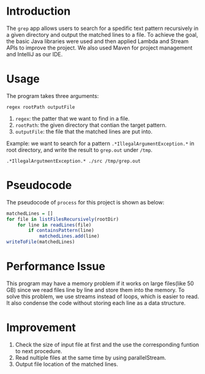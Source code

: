 # Introduction
The `grep` app allows users to search for a spedific text pattern recursively in a given directory and output the matched lines to a file. To achieve the goal, the basic Java libraries were used and then applied Lambda and Stream APIs to improve the project. We also used Maven for project management and IntelliJ as our IDE.

# Usage
The program takes three arguments:
```
regex rootPath outputFile
```
1. `regex`: the patter that we  want to find in a file.
2. `rootPath`: the given directory that contian the target pattern.
3. `outputFile`: the file that the matched lines are put into.

Example: we want to search for a pattern `.*IllegalArgumentException.*` in root directory, and write the result to `grep.out` under `/tmp`.

```
.*IllegalArgutmentException.* ./src /tmp/grep.out
```

# Pseudocode
The pseudocode of `process` for this project is shown as below:
```r
matchedLines = []
for file in listFilesRecursively(rootDir)
	for line in readLines(file)
		if containsPattern(line)
			matchedLines.add(line)
writeToFile(matchedLines)
```

# Performance Issue
This program may have a memory problem if it works on large files(like 50 GB) since we read files line by line and store them into the memory. To solve this problem,  we use streams instead of loops, which is easier to read. It also condense the code without storing each line as a data structure.


# Improvement
1. Check the size of input file at first and the use the corresponding funtion to next procedure.
2. Read nultiple files at the same time by using parallelStream.
3. Output file location of the matched lines.


